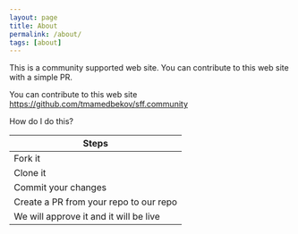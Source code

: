 ```yaml
---
layout: page
title: About
permalink: /about/
tags: [about]
---
```


This is a community supported web site. You can contribute to this web site with a simple PR.

You can contribute to this web site <https://github.com/tmamedbekov/sff.community>

How do I do this?

| Steps |
|-------|
|Fork it|
|Clone it|
|Commit your changes|
|Create a PR from your repo to our repo|
|We will approve it and it will be live|
